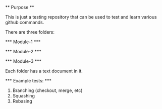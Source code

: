 ** Purpose **

This is just a testing repository that can be used to test and learn various github commands. 

There are three folders:

*** Module-1 ***

*** Module-2 ***

*** Module-3 ***

Each folder has a text document in it. 

*** Example tests: ***
1. Branching (checkout, merge, etc)
2. Squashing
3. Rebasing